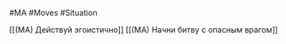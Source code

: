 #MA #Moves #Situation 

[[(MA) Действуй эгоистично]]
[[(MA) Начни битву с опасным врагом]]













